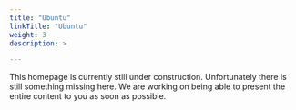 ```yaml
---
title: "Ubuntu"
linkTitle: "Ubuntu"
weight: 3
description: >

---
```

This homepage is currently still under construction. Unfortunately there is still something missing here. We are working on being able to present the entire content to you as soon as possible.
